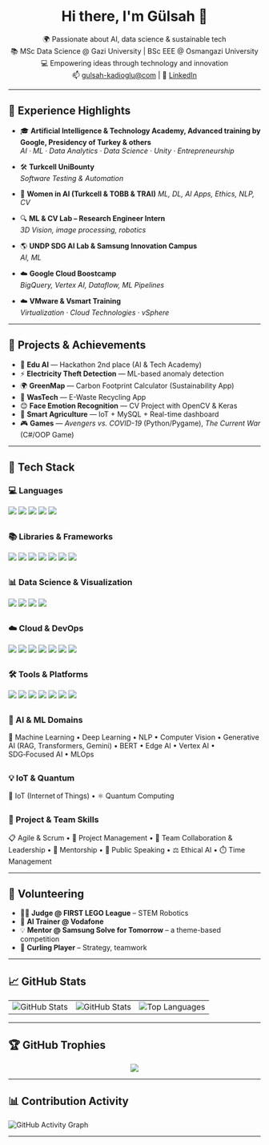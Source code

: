<h1 align="center">Hi there, I'm Gülsah 👋</h1>

<p align="center">
🌍 Passionate about AI, data science & sustainable tech <br>
📚 MSc Data Science @ Gazi University | BSc EEE @ Osmangazi University <br>
💻 Empowering ideas through technology and innovation <br>
📫 <a href="mailto:gulsah-kadioglu@com">gulsah-kadioglu@com</a> | 
🔗 <a href="https://www.linkedin.com/in/gulsahkadioglu/">LinkedIn</a>
</p>

---

## 💼 Experience Highlights

- 🎓 **Artificial Intelligence & Technology Academy, Advanced training by Google, Presidency of Turkey & others**  
  *AI · ML · Data Analytics · Data Science · Unity · Entrepreneurship*  

- 🛠️ **Turkcell UniBounty**  
  *Software Testing & Automation*

- 🤖 **Women in AI (Turkcell & TOBB & TRAI)**
  *ML, DL, AI Apps, Ethics, NLP, CV*   
  
- 🔍 **ML & CV Lab – Research Engineer Intern**  
  *3D Vision, image processing, robotics*

- 🌎 **UNDP SDG AI Lab & Samsung Innovation Campus**  
  *AI, ML*

- ☁️ **Google Cloud Boostcamp**  
  *BigQuery, Vertex AI, Dataflow, ML Pipelines*

- ☁️ **VMware & Vsmart Training**  
  *Virtualization · Cloud Technologies · vSphere*

---

## 🚀 Projects & Achievements

- 🥈 **Edu AI** — Hackathon 2nd place (AI & Tech Academy)  
- ⚡ **Electricity Theft Detection** — ML-based anomaly detection  
- 🌍 **GreenMap** — Carbon Footprint Calculator (Sustainability App)  
- 📱 **WasTech** — E-Waste Recycling App  
- 😊 **Face Emotion Recognition** — CV Project with OpenCV & Keras  
- 🌾 **Smart Agriculture** — IoT + MySQL + Real-time dashboard  
- 🎮 **Games** — *Avengers vs. COVID-19* (Python/Pygame), *The Current War* (C#/OOP Game)  

---

## 🧠 Tech Stack

### 💻 Languages  
<p align="left">
  <img src="https://img.shields.io/badge/-Python-3776AB?style=flat&logo=python&logoColor=white" />
  <img src="https://img.shields.io/badge/-C-00599C?style=flat&logo=c&logoColor=white" />
  <img src="https://img.shields.io/badge/-C%23-239120?style=flat&logo=csharp&logoColor=white" />
  <img src="https://img.shields.io/badge/-MATLAB-0076A8?style=flat&logo=Mathworks&logoColor=white" />
  <img src="https://img.shields.io/badge/-SQL-4479A1?style=flat&logo=mysql&logoColor=white" />
</p>

##

### 📚 Libraries & Frameworks  
<p align="left">
  <img src="https://img.shields.io/badge/-TensorFlow-FF6F00?style=flat&logo=tensorflow&logoColor=white" />
  <img src="https://img.shields.io/badge/-Keras-D00000?style=flat&logo=keras&logoColor=white" />
  <img src="https://img.shields.io/badge/-PyTorch-EE4C2C?style=flat&logo=pytorch&logoColor=white" />
  <img src="https://img.shields.io/badge/-Scikit--Learn-F7931E?style=flat&logo=scikit-learn&logoColor=white" />
  <img src="https://img.shields.io/badge/-HuggingFace-FCC624?style=flat&logo=huggingface&logoColor=black" />
  <img src="https://img.shields.io/badge/-OpenCV-5C3EE8?style=flat&logo=opencv&logoColor=white" />
  <img src="https://img.shields.io/badge/-FastAPI-009688?style=flat&logo=fastapi&logoColor=white" />
</p>

##

### 📊 Data Science & Visualization  
<p align="left">
  <img src="https://img.shields.io/badge/-Pandas-150458?style=flat&logo=pandas&logoColor=white" />
  <img src="https://img.shields.io/badge/-NumPy-013243?style=flat&logo=numpy&logoColor=white" />
  <img src="https://img.shields.io/badge/-Matplotlib-11557C?style=flat&logo=matplotlib&logoColor=white" />
  <img src="https://img.shields.io/badge/-Seaborn-3776AB?style=flat&logo=python&logoColor=white" />
</p>

##

### ☁️ Cloud & DevOps  
<p align="left">
  <img src="https://img.shields.io/badge/-Google%20Cloud-4285F4?style=flat&logo=googlecloud&logoColor=white" />
  <img src="https://img.shields.io/badge/-AWS-232F3E?style=flat&logo=amazonaws&logoColor=white" />
  <img src="https://img.shields.io/badge/-Azure-0078D4?style=flat&logo=microsoftazure&logoColor=white" />
  <img src="https://img.shields.io/badge/-VMware-607078?style=flat&logo=vmware&logoColor=white" />
  <img src="https://img.shields.io/badge/-BigQuery-669DF6?style=flat&logo=googlecloud&logoColor=white" />
  <img src="https://img.shields.io/badge/-Vertex%20AI-2E86C1?style=flat&logo=googlecloud&logoColor=white" />
  <img src="https://img.shields.io/badge/-Docker-2496ED?style=flat&logo=docker&logoColor=white" />
</p>

##

### 🛠️ Tools & Platforms  
<p align="left">
  <img src="https://img.shields.io/badge/-Jupyter-F37626?style=flat&logo=jupyter&logoColor=white" />
  <img src="https://img.shields.io/badge/-Google%20Colab-F9AB00?style=flat&logo=googlecolab&logoColor=black" />
  <img src="https://img.shields.io/badge/-MySQL-4479A1?style=flat&logo=mysql&logoColor=white" />
  <img src="https://img.shields.io/badge/-Unity-000000?style=flat&logo=unity&logoColor=white" />
  <img src="https://img.shields.io/badge/-Git-F05032?style=flat&logo=git&logoColor=white" />
  <img src="https://img.shields.io/badge/-Linux-FCC624?style=flat&logo=linux&logoColor=black" />
  <img src="https://img.shields.io/badge/-Visual%20Studio%20Code-007ACC?style=flat&logo=visualstudiocode&logoColor=white" />
</p>

##

### 🤖 AI & ML Domains  
<p align="left">
  🧠 Machine Learning • Deep Learning • NLP • Computer Vision • Generative AI (RAG, Transformers, Gemini) • BERT • Edge AI • Vertex AI • SDG‑Focused AI • MLOps
</p>

##

### 💡 IoT & Quantum  
<p align="left">
  📶 IoT (Internet of Things) • ⚛️ Quantum Computing
</p>

##

### 🎯 Project & Team Skills  
<p align="left">
  📋 Agile & Scrum • 📝 Project Management • 👥 Team Collaboration & Leadership •  
  🧭 Mentorship • 📣 Public Speaking • ⚖️ Ethical AI • ⏱️ Time Management
</p>

---

## 🌱 Volunteering

- 👩‍⚖️ **Judge @ FIRST LEGO League** – STEM Robotics  
- 🧠 **AI Trainer @ Vodafone**  
- 💡 **Mentor @ Samsung Solve for Tomorrow** – a theme-based competition
- 🥌 **Curling Player** – Strategy, teamwork

---

## 📈 GitHub Stats

<p align="center">
  <table>
    <tr>
      <td><img src="https://github-readme-stats.vercel.app/api?username=gulsahkadioglu&show_icons=true&theme=default&count_private=true" alt="GitHub Stats"/></td>
      <td><img src="https://github-readme-streak-stats.herokuapp.com/?user=gulsahkadioglu&theme=default&hide_border=true" alt="GitHub Stats"/></td>
      <td><img src="https://github-readme-stats.vercel.app/api/top-langs/?username=gulsahkadioglu&layout=compact&theme=default" alt="Top Languages"/></td>
    </tr>
  </table>
</p>

---

## 🏆 GitHub Trophies

<p align="center">
  <img src="https://github-profile-trophy.vercel.app/?username=gulsahkadioglu&theme=darkhub&no-bg=false&margin-w=5" />
</p>

---

## 📊 Contribution Activity

![GitHub Activity Graph](https://github-readme-activity-graph.vercel.app/graph?username=gulsahkadioglu&theme=light)

---
